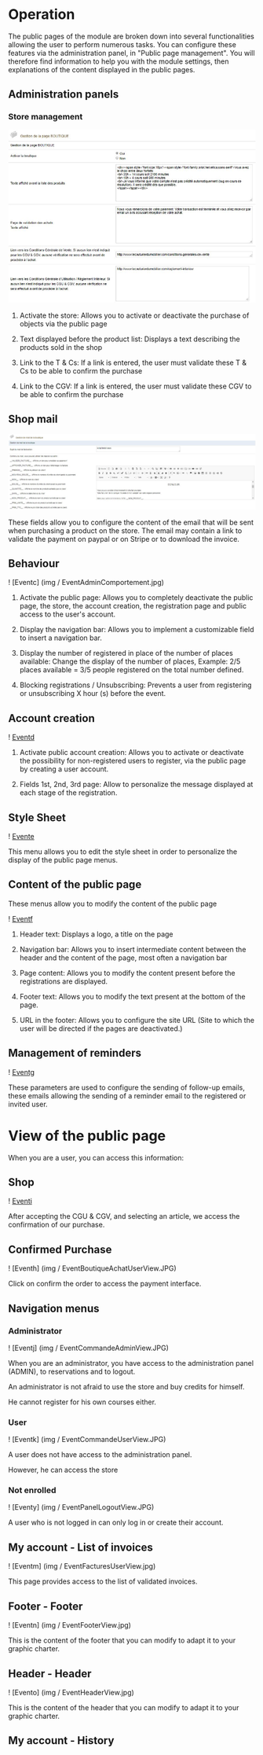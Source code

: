 # Operation

The public pages of the module are broken down into several functionalities allowing the user to perform numerous tasks. You can configure these features via the administration panel, in "Public page management". You will therefore find information to help you with the module settings, then explanations of the content displayed in the public pages.

## Administration panels

### Store management

![Eventa](img/EventAdminBoutiqueGestion.JPG)

1) Activate the store: Allows you to activate or deactivate the purchase of objects via the public page

2) Text displayed before the product list: Displays a text describing the products sold in the shop

3) Link to the T & Cs: If a link is entered, the user must validate these T & Cs to be able to confirm the purchase

4) Link to the CGV: If a link is entered, the user must validate these CGV to be able to confirm the purchase

## Shop mail

![Eventb](img/EventAdminBoutiqueMail.jpg)

These fields allow you to configure the content of the email that will be sent when purchasing a product on the store. The email may contain a link to validate the payment on paypal or on Stripe or to download the invoice.

## Behaviour

! [Eventc] (img / EventAdminComportement.jpg)

1) Activate the public page: Allows you to completely deactivate the public page, the store, the account creation, the registration page and public access to the user's account.

2) Display the navigation bar: Allows you to implement a customizable field to insert a navigation bar.

3) Display the number of registered in place of the number of places available: Change the display of the number of places, Example: 2/5 places available = 3/5 people registered on the total number defined.

4) Blocking registrations / Unsubscribing: Prevents a user from registering or unsubscribing X hour (s) before the event.

## Account creation

! [Eventd](img/EventAdminCreationCompte.JPG)

1) Activate public account creation: Allows you to activate or deactivate the possibility for non-registered users to register, via the public page by creating a user account.

2) Fields 1st, 2nd, 3rd page: Allow to personalize the message displayed at each stage of the registration.

## Style Sheet

! [Evente](img/EventAdminCSS.JPG)

This menu allows you to edit the style sheet in order to personalize the display of the public page menus.

## Content of the public page

These menus allow you to modify the content of the public page

! [Eventf](img/EventAdminPublicPageContent.jpg)

1) Header text: Displays a logo, a title on the page

2) Navigation bar: Allows you to insert intermediate content between the header and the content of the page, most often a navigation bar

3) Page content: Allows you to modify the content present before the registrations are displayed.

4) Footer text: Allows you to modify the text present at the bottom of the page.

5) URL in the footer: Allows you to configure the site URL (Site to which the user will be directed if the pages are deactivated.)

## Management of reminders

! [Eventg](img/EventAdminRelance.jpg)

These parameters are used to configure the sending of follow-up emails, these emails allowing the sending of a reminder email to the registered or invited user.

# View of the public page

When you are a user, you can access this information:

## Shop

! [Eventi](img/EventBoutiqueUserView.JPG)


After accepting the CGU & CGV, and selecting an article, we access the confirmation of our purchase.

## Confirmed Purchase

! [Eventh] (img / EventBoutiqueAchatUserView.JPG)

Click on confirm the order to access the payment interface.

## Navigation menus

### Administrator

! [Eventj] (img / EventCommandeAdminView.JPG)

When you are an administrator, you have access to the administration panel (ADMIN), to reservations and to logout.

An administrator is not afraid to use the store and buy credits for himself.

He cannot register for his own courses either.

### User

! [Eventk] (img / EventCommandeUserView.JPG)

A user does not have access to the administration panel.

However, he can access the store

### Not enrolled

! [Eventy] (img / EventPanelLogoutView.JPG)

A user who is not logged in can only log in or create their account.

## My account - List of invoices

! [Eventm] (img / EventFacturesUserView.jpg)

This page provides access to the list of validated invoices.

## Footer - Footer

! [Eventn] (img / EventFooterView.jpg)

This is the content of the footer that you can modify to adapt it to your graphic charter.

## Header - Header

! [Evento] (img / EventHeaderView.jpg)

This is the content of the header that you can modify to adapt it to your graphic charter.

## My account - History
